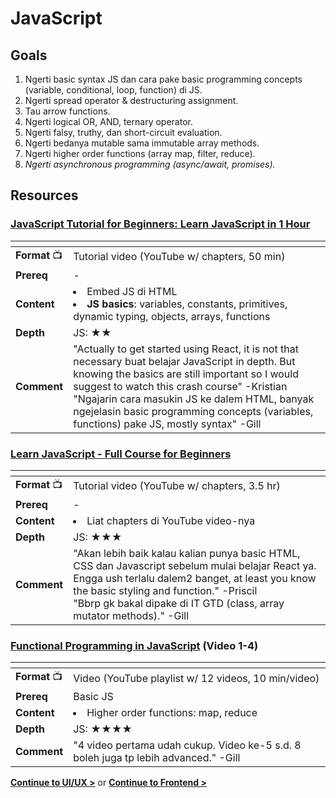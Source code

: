 # JavaScript

## Goals

1. Ngerti basic syntax JS dan cara pake basic programming concepts (variable, conditional, loop, function) di JS.
2. Ngerti spread operator & destructuring assignment.
3. Tau arrow functions.
4. Ngerti logical OR, AND, ternary operator.
5. Ngerti falsy, truthy, dan short-circuit evaluation.
6. Ngerti bedanya mutable sama immutable array methods.
7. Ngerti higher order functions (array map, filter, reduce).
8. _Ngerti asynchronous programming (async/await, promises)._

## Resources

### [JavaScript Tutorial for Beginners: Learn JavaScript in 1 Hour](https://www.youtube.com/watch?v=W6NZfCO5SIk&t=10s)

| <!-- -->        | <!-- -->                                                                                                                                                                                                                                                                                                                                                                              |
| --------------- | ------------------------------------------------------------------------------------------------------------------------------------------------------------------------------------------------------------------------------------------------------------------------------------------------------------------------------------------------------------------------------------- |
| **Format** :tv: | Tutorial video (YouTube w/ chapters, 50 min)                                                                                                                                                                                                                                                                                                                                            |
| **Prereq**      | -                                                                                                                                                                                                                                                                                                                                                                                     |
| **Content**     | <li>Embed JS di HTML</li><li>**JS basics**: variables, constants, primitives, dynamic typing, objects, arrays, functions</li> |
| **Depth**       | JS: ★★ |
| **Comment**         | "Actually to get started using React, it is not that necessary buat belajar JavaScript in depth. But knowing the basics are still important so I would suggest to watch this crash course" -Kristian<br>"Ngajarin cara masukin JS ke dalem HTML, banyak ngejelasin basic programming concepts (variables, functions) pake JS, mostly syntax" -Gill |

### [Learn JavaScript - Full Course for Beginners](https://www.youtube.com/watch?v=PkZNo7MFNFg&t=7314s)

| <!-- -->        | <!-- -->                                                                                                                                                                                                                                                                                                                                                                              |
| --------------- | ------------------------------------------------------------------------------------------------------------------------------------------------------------------------------------------------------------------------------------------------------------------------------------------------------------------------------------------------------------------------------------- |
| **Format** :tv: | Tutorial video (YouTube w/ chapters, 3.5 hr)                                                                                                                                                                                                                                                                                                                                            |
| **Prereq**      | -                                                                                                                                                                                                                                                                                                                                                                                     |
| **Content**     | <li>Liat chapters di YouTube video-nya</li> |
| **Depth**       | JS: ★★★  |
| **Comment**         | "Akan lebih baik kalau kalian punya basic HTML, CSS dan Javascript sebelum mulai belajar React ya. Engga ush terlalu dalem2 banget, at least you know the basic styling and function." -Priscil<br>"Bbrp gk bakal dipake di IT GTD (class, array mutator methods)." -Gill |

### [Functional Programming in JavaScript](https://www.youtube.com/playlist?list=PL0zVEGEvSaeEd9hlmCXrk5yUyqUag-n84) (Video 1-4)
| <!-- -->        | <!-- -->                                                                                                                                                                                                                                                                                                                                                                              |
| --------------- | ------------------------------------------------------------------------------------------------------------------------------------------------------------------------------------------------------------------------------------------------------------------------------------------------------------------------------------------------------------------------------------- |
| **Format** :tv: | Video (YouTube playlist w/ 12 videos, 10 min/video)                                                                                                                                                                                                                                                                                                                                            |
| **Prereq**      | Basic JS                                                                                                                                                                                                                                                                                                                                                                                     |
| **Content**     | <li>Higher order functions: map, reduce</li> |
| **Depth**       | JS: ★★★★ |
| **Comment**         | "4 video pertama udah cukup. Video ke-5 s.d. 8 boleh juga tp lebih advanced." -Gill |

**[Continue to UI/UX >](../../ux-ui/README.md)** or **[Continue to Frontend >](../../frontend/README.md)**
